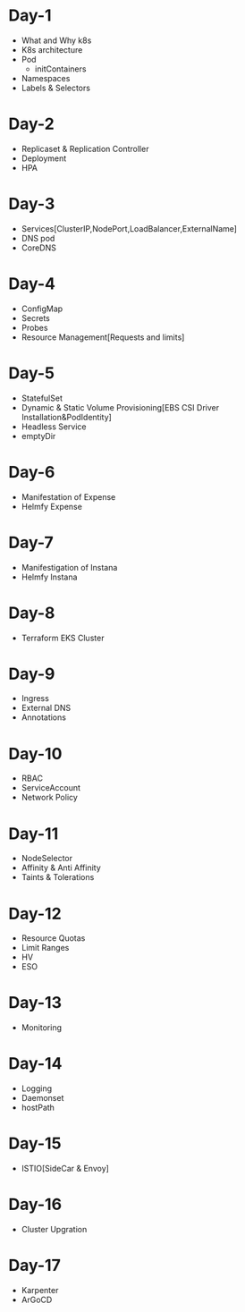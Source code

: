 # Day-1
- What and Why k8s
- K8s architecture
- Pod
  - initContainers
- Namespaces
- Labels & Selectors

# Day-2
- Replicaset & Replication Controller
- Deployment
- HPA

# Day-3
- Services[ClusterIP,NodePort,LoadBalancer,ExternalName]
- DNS pod
- CoreDNS 

# Day-4
- ConfigMap
- Secrets
- Probes
- Resource Management[Requests and limits]

# Day-5
- StatefulSet
- Dynamic & Static Volume Provisioning[EBS CSI Driver Installation&PodIdentity]
- Headless Service
- emptyDir

# Day-6
- Manifestation of Expense
- Helmfy Expense

# Day-7
- Manifestigation of Instana
- Helmfy Instana

# Day-8
- Terraform EKS Cluster 

# Day-9
- Ingress
- External DNS
- Annotations

# Day-10
- RBAC
- ServiceAccount
- Network Policy

# Day-11
- NodeSelector
- Affinity & Anti Affinity
- Taints & Tolerations

# Day-12
- Resource Quotas
- Limit Ranges
- HV
- ESO

# Day-13
- Monitoring

# Day-14
- Logging
- Daemonset
- hostPath

# Day-15
- ISTIO[SideCar & Envoy]

# Day-16
- Cluster Upgration 

# Day-17
- Karpenter
- ArGoCD






